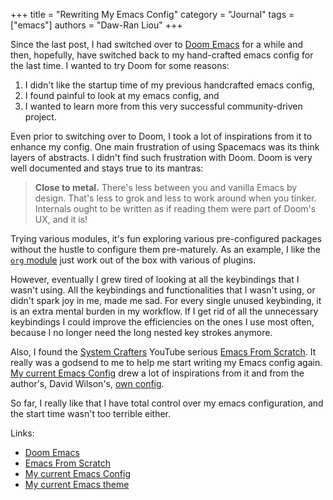 +++
title = "Rewriting My Emacs Config"
category = "Journal"
tags = ["emacs"]
authors = "Daw-Ran Liou"
+++

Since the last post, I had switched over to [Doom
Emacs](https://github.com/hlissner/doom-emacs) for a while and then, hopefully,
have switched back to my hand-crafted emacs config for the last time. I wanted
to try Doom for some reasons:

1. I didn't like the startup time of my previous handcrafted emacs config,
1. I found painful to look at my emacs config, and
1. I wanted to learn more from this very successful community-driven project.

Even prior to switching over to Doom, I took a lot of inspirations from it to
enhance my config. One main frustration of using Spacemacs was its think layers
of abstracts. I didn't find such frustration with Doom. Doom is very well
documented and stays true to its mantras:

> __Close to metal.__ There's less between you and vanilla Emacs by design. That's
> less to grok and less to work around when you tinker. Internals ought to be
> written as if reading them were part of Doom's UX, and it is!

Trying various modules, it's fun exploring various pre-configured packages
without the hustle to configure them pre-maturely. As an example, I like the
[`org`
module](https://github.com/hlissner/doom-emacs/tree/develop/modules/lang/org)
just work out of the box with various of plugins.

However, eventually I grew tired of looking at all the keybindings that I wasn't
using. All the keybindings and functionalities that I wasn't using, or didn't
spark joy in me, made me sad. For every single unused keybinding, it is an extra
mental burden in my workflow. If I get rid of all the unnecessary keybindings I
could improve the efficiencies on the ones I use most often, because I no longer
need the long nested key strokes anymore.

Also, I found the [System
Crafters](https://www.youtube.com/channel/UCAiiOTio8Yu69c3XnR7nQBQ) YouTube
serious [Emacs From
Scratch](https://www.youtube.com/playlist?list=PLEoMzSkcN8oPH1au7H6B7bBJ4ZO7BXjSZ). It
really was a godsend to me to help me start writing my Emacs config again. [My
current Emacs Config](https://github.com/dawranliou/emacs.d) drew a lot of
inspirations from it and from the author's, David Wilson's, [own
config](https://github.com/daviwil/dotfiles/blob/master/Emacs.org).

So far, I really like that I have total control over my emacs configuration, and
the start time wasn't too terrible either.

Links:
- [Doom Emacs](https://github.com/hlissner/doom-emacs)
- [Emacs From
Scratch](https://www.youtube.com/playlist?list=PLEoMzSkcN8oPH1au7H6B7bBJ4ZO7BXjSZ)
- [My current Emacs Config](https://github.com/dawranliou/emacs.d)
- [My current Emacs
  theme](https://github.com/dawranliou/emacs.d/blob/master/themes/sketch-white-theme.el)
